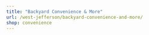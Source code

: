 ```yaml
---
title: "Backyard Convenience & More"
url: /west-jefferson/backyard-convenience-and-more/
shop: convenience
---
```

